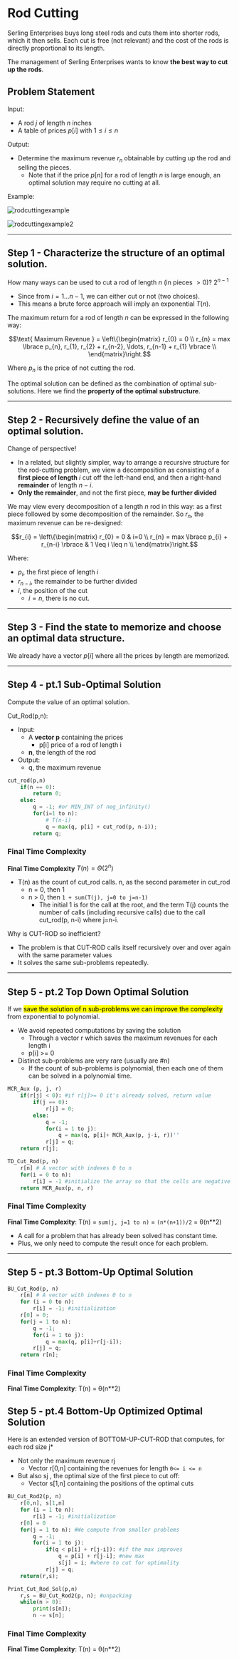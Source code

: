 # Rod Cutting

Serling Enterprises buys long steel rods and cuts them into shorter rods, which it then sells. 
Each cut is free (not relevant) and the cost of the rods is directly proportional to its length. 

The management of Serling Enterprises wants to know **the best way to cut up the rods**.

## Problem Statement

Input: 
* A rod $j$ of length $n$ inches 
* A table of prices $p[i]$ with $1 \leq i \leq n$

Output:
* Determine the maximum revenue $r_{n}$ obtainable by cutting up the rod and selling the pieces. 
  * Note that if the price $p[n]$ for a rod of length $n$ is large enough,
  an optimal solution may require no cutting at all.
  
Example:

![rodcuttingexample](https://github.com/PayThePizzo/DataStrutucures-Algorithms/blob/main/Resources/rodcuttingexample.png?raw=TRUE)

![rodcuttingexample2](https://github.com/PayThePizzo/DataStrutucures-Algorithms/blob/main/Resources/rodcuttingexample2.png?raw=TRUE)

---

## Step 1 - Characterize the structure of an optimal solution.

How many ways can be used to cut a rod of length $n$ (in pieces $> 0$)? $2^{n-1}$
* Since from $i = 1 \ldots n-1$, we can either cut or not (two choices). 
* This means a brute force approach will imply an exponential $T(n)$.

The maximum return for a rod of length $n$ can be expressed in the following way:

```math
\text{ Maximum Revenue } = 
\left\{\begin{matrix}
r_{0} = 0 \\
r_{n} = max \lbrace p_{n}, r_{1}, r_{2} + r_{n-2}, \ldots, r_{n-1} + r_{1} \rbrace  \\
\end{matrix}\right.
```

Where $p_{n}$ is the price of not cutting the rod.

The optimal solution can be defined as the combination of optimal sub-solutions. 
Here we find the **property of the optimal substructure**.


---

## Step 2 - Recursively define the value of an optimal solution.

Change of perspective!
* In a related, but slightly simpler, way to arrange a recursive structure for the 
rod-cutting problem, we view a decomposition as consisting of a **first piece of length** $i$
cut off the left-hand end, and then a right-hand **remainder** of length $n-i$.
* **Only the remainder**, and not the first piece, **may be further divided**

We may view every decomposition of a length $n$ rod in this way: as a first piece followed by some
decomposition of the remainder. So $r_{n}$, the maximum revenue can be re-designed:

```math
r_{i} = 
\left\{\begin{matrix}
r_{0} = 0 & i=0 \\
r_{n} = max \lbrace p_{i} + r_{n-i} \rbrace & 1 \leq i \leq n \\
\end{matrix}\right.
```

Where:
* $p_{i}$, the first piece of length $i$
* $r_{n-i}$, the remainder to be further divided
* $i$, the position of the cut
  * $i=n$, there is no cut.

---

## Step 3 - Find the state to memorize and choose an optimal data structure.

We already have a vector $p[i]$ where all the prices by length are memorized.

---

## Step 4 - pt.1 Sub-Optimal Solution
Compute the value of an optimal solution.

Cut_Rod(p,n):
* Input: 
  * A **vector p** containing the prices
    * p[i] price of a rod of length i
  * **n**, the length of the rod
* Output: 
  * q, the maximum revenue

```python
cut_rod(p,n)
    if(n == 0):
        return 0;
    else:
        q = -1; #or MIN_INT of neg_infinity()
        for(i=1 to n):
            # T(n-i)
            q = max(q, p[i] + cut_rod(p, n-i));  
        return q;
```

### Final Time Complexity 

**Final Time Complexity** $T(n) = \Theta(2^{n})$
* T(n) as the count of cut_rod calls. n, as the second parameter in cut_rod
  * n = 0, then 1
  * n > 0, then `1 + sum(T(j), j=0 to j=n-1)`
    * The initial 1 is for the call at the root, and the term T(j) counts the number of calls
    (including recursive calls) due to the call cut_rod(p, n-i) where j=n-i.

Why is CUT-ROD so inefficient? 
* The problem is that CUT-ROD calls itself recursively over and over again with the same parameter values
* It solves the same sub-problems repeatedly.

---

## Step 5 - pt.2 Top Down Optimal Solution

If we <mark>save the solution of n sub-problems we can improve the complexity</mark> from exponential to polynomial.
* We avoid repeated computations by saving the solution
  * Through a vector r which saves the maximum revenues for each length i
  * p[i] >= 0 
* Distinct sub-problems are very rare (usually are #n)
  * If the count of sub-problems is polynomial, then each one of them can be solved in a polynomial time.

```python
MCR_Aux (p, j, r)
    if(r[j] < 0): #if r[j]>= 0 it's already solved, return value
        if(j == 0):
            r[j] = 0;
        else:
            q = -1;
            for(i = 1 to j):
                q = max(q, p[i]+ MCR_Aux(p, j-i, r))''
            r[j] = q; 
    return r[j];
```
```python
TD_Cut_Rod(p, n)
    r[n] # A vector with indexes 0 to n
    for(i = 0 to n):
        r[i] = -1 #initialize the array so that the cells are negative
    return MCR_Aux(p, n, r)
```

### Final Time Complexity

**Final Time Complexity**: T(n) = `sum(j, j=1 to n)` = `(n*(n+1))/2` = θ(n**2)
* A call for a problem that has already been solved has constant time.
* Plus, we only need to compute the result once for each problem.

---

## Step 5 - pt.3 Bottom-Up Optimal Solution

```python
BU_Cut_Rod(p, n)
    r[n] # A vector with indexes 0 to n
    for (i = 0 to n):
        r[i] = -1; #initialization
    r[0] = 0;
    for(j = 1 to n):
        q = -1;
        for(i = 1 to j):
            q = max(q, p[i]+r[j-i]);
        r[j] = q;
    return r[n];
```

### Final Time Complexity

**Final Time Complexity**: T(n) = θ(n**2)

## Step 5 - pt.4 Bottom-Up Optimized Optimal Solution
Here is an extended version of BOTTOM-UP-CUT-ROD that computes, for each
rod size j*
* Not only the maximum revenue rj
  * Vector r[0,n] containing the revenues for length `0<= i <= n`
* But also sj , the optimal size of the first piece to cut off:
  * Vector s[1,n] containing the positions of the optimal cuts 

```python
BU_Cut_Rod2(p, n)
    r[0,n], s[1,n]
    for (i = 1 to n):
        r[i] = -1; #initialization
    r[0] = 0
    for(j = 1 to n): #We compute from smaller problems
        q = -1;
        for(i = 1 to j):       
            if(q < p[i] + r[j-i]): #if the max improves
                q = p[i] + r[j-i]; #new max
                s[j] = i; #where to cut for optimality
            r[j] = q;
    return(r,s);
```

```python
Print_Cut_Rod_Sol(p,n)
    r,s = BU_Cut_Rod2(p, n); #unpacking
    while(n > 0):
        print(s[n]);
        n -= s[n];
```

### Final Time Complexity

**Final Time Complexity**: T(n) = θ(n**2)
